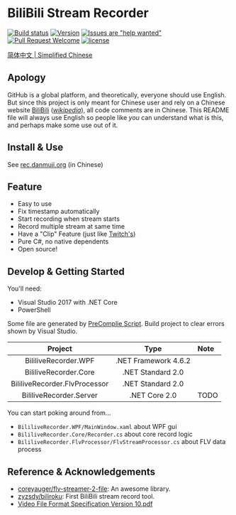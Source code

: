 # BiliBili Stream Recorder

[![Build status](https://ci.appveyor.com/api/projects/status/1n4822yitgtu7ht7?svg=true)](https://ci.appveyor.com/project/Genteure/bililiverecorder)
[![Version](https://img.shields.io/github/tag/Bililive/BililiveRecorder.svg?label=Version)](#)
[![Issues are "help wanted"](https://img.shields.io/github/issues/Bililive/BililiveRecorder/help%20wanted.svg)](https://github.com/Bililive/BililiveRecorder/issues?q=is%3Aissue+is%3Aopen+label%3A%22help+wanted%22)
[![Pull Request Welcome](https://img.shields.io/badge/Pull%20request-welcome-brightgreen.svg)](#)
[![license](https://img.shields.io/github/license/Bililive/BililiveRecorder.svg)](#)

[简体中文 | Simplified Chinese](README_CN.md)

## Apology

GitHub is a global platform, and theoretically, everyone should use English. But since this project is only meant for Chinese user and rely on a Chinese website [BiliBili](https://live.bilibili.com) (_[wikipedia](https://en.wikipedia.org/wiki/Bilibili)_), all code comments are in Chinese. This README file will always use English so people like _you_ can understand what is this, and perhaps make some use out of it.

## Install & Use

See [rec.danmuji.org](https://rec.danmuji.org) (in Chinese)

## Feature

- Easy to use
- Fix timestamp automatically
- Start recording when stream starts
- Record multiple stream at same time
- Have a "Clip" Feature (just like [Twitch's](https://help.twitch.tv/customer/portal/articles/2442508-how-to-use-clips))
- Pure C#, no native dependents
- Open source!

## Develop & Getting Started

You'll need:

- Visual Studio 2017 with .NET Core
- PowerShell

Some file are generated by [PreComplie Script](./CI/patch_buildinfo.ps1). Build project to clear errors shown by Visual Studio.

Project | Type | Note
:---:|:---:|:---
BililiveRecorder.WPF | .NET Framework 4.6.2
BililiveRecorder.Core | .NET Standard 2.0
BililiveRecorder.FlvProcessor | .NET Standard 2.0
BililiveRecorder.Server | .NET Core 2.0 | TODO

You can start poking around from...

- `BililiveRecorder.WPF/MainWindow.xaml` about WPF gui
- `BililiveRecorder.Core/Recorder.cs` about core record logic
- `BililiveRecorder.FlvProcessor/FlvStreamProcessor.cs` about FLV data process

## Reference & Acknowledgements

- [coreyauger/flv-streamer-2-file](https://github.com/coreyauger/flv-streamer-2-file): An awesome library.
- [zyzsdy/biliroku](https://github.com/zyzsdy/biliroku): First BiliBili stream record tool.
- [Video File Format Specification Version 10.pdf](https://wwwimages2.adobe.com/content/dam/acom/en/devnet/flv/video_file_format_spec_v10.pdf)
